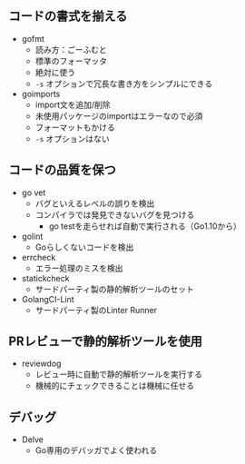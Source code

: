 ## コードの書式を揃える
- gofmt
  - 読み方：ごーふむと
  - 標準のフォーマッタ
  - 絶対に使う
  - `-s` オプションで冗長な書き方をシンプルにできる
- goimports
  - import文を追加/削除
  - 未使用パッケージのimportはエラーなので必須
  - フォーマットもかける
  - `-s` オプションはない
## コードの品質を保つ
- go vet
  - バグといえるレベルの誤りを検出
  - コンパイラでは発見できないバグを見つける
    - go testを走らせれば自動で実行される（Go1.10から）
- golint
  - Goらしくないコードを検出
- errcheck
  - エラー処理のミスを検出
- statickcheck
  - サードパーティ製の静的解析ツールのセット
- GolangCI-Lint
  - サードパーティ製のLinter Runner
## PRレビューで静的解析ツールを使用
- reviewdog
  - レビュー時に自動で静的解析ツールを実行する
  - 機械的にチェックできることは機械に任せる
## デバッグ
- Delve
  - Go専用のデバッガでよく使われる